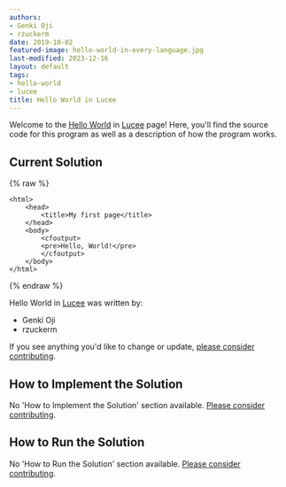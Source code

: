 ```yaml
---
authors:
- Genki Oji
- rzuckerm
date: 2019-10-02
featured-image: hello-world-in-every-language.jpg
last-modified: 2023-12-16
layout: default
tags:
- hello-world
- lucee
title: Hello World in Lucee
---
```


Welcome to the [Hello World](https://sampleprograms.io/projects/hello-world) in [Lucee](https://sampleprograms.io/languages/lucee) page! Here, you'll find the source code for this program as well as a description of how the program works.

## Current Solution

{% raw %}

```lucee
<html>
	<head>
		<title>My first page</title>
	</head>
	<body>
		<cfoutput>
		<pre>Hello, World!</pre>
		</cfoutput>
	</body>
</html>

```

{% endraw %}

Hello World in [Lucee](https://sampleprograms.io/languages/lucee) was written by:

- Genki Oji
- rzuckerm

If you see anything you'd like to change or update, [please consider contributing](https://github.com/TheRenegadeCoder/sample-programs).

## How to Implement the Solution

No 'How to Implement the Solution' section available. [Please consider contributing](https://github.com/TheRenegadeCoder/sample-programs-website).

## How to Run the Solution

No 'How to Run the Solution' section available. [Please consider contributing](https://github.com/TheRenegadeCoder/sample-programs-website).